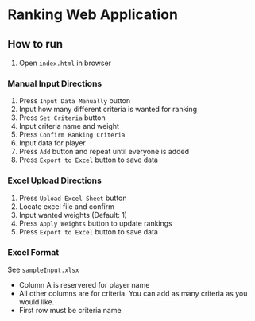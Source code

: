 # Ranking Web Application


## How to run
1. Open `index.html` in browser

### Manual Input Directions
1. Press `Input Data Manually` button
1. Input how many different criteria is wanted for ranking
1. Press `Set Criteria` button
1. Input criteria name and weight
1. Press `Confirm Ranking Criteria`
1. Input data for player
1. Press `Add` button and repeat until everyone is added
1. Press `Export to Excel` button to save data

### Excel Upload Directions
1. Press `Upload Excel Sheet` button
1. Locate excel file and confirm
1. Input wanted weights (Default: 1)
1. Press `Apply Weights` button to update rankings
1. Press `Export to Excel` button to save data

### Excel Format
See `sampleInput.xlsx`
- Column A is reservered for player name
- All other columns are for criteria. You can add as many criteria as you would like.
- First row must be criteria name

